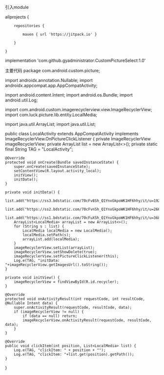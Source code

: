 引入module

allprojects {

		repositories {

			maven { url 'https://jitpack.io' }

		}

	}

implementation 'com.github.gyadministrator:CustomPictureSelect:1.0'

主要代码
package com.android.custom.picture;

import androidx.annotation.Nullable;
import androidx.appcompat.app.AppCompatActivity;

import android.content.Intent;
import android.os.Bundle;
import android.util.Log;

import com.android.custom.imagerecyclerview.view.ImageRecyclerView;
import com.luck.picture.lib.entity.LocalMedia;

import java.util.ArrayList;
import java.util.List;

public class LocalActivity extends AppCompatActivity implements ImageRecyclerView.OnPictureClickListener {
    private ImageRecyclerView imageRecyclerView;
    private ArrayList<String> list = new ArrayList<>();
    private static final String TAG = "LocalActivity";

    @Override
    protected void onCreate(Bundle savedInstanceState) {
        super.onCreate(savedInstanceState);
        setContentView(R.layout.activity_local);
        initView();
        initData();
    }

    private void initData() {
        list.add("https://ss3.bdstatic.com/70cFv8Sh_Q1YnxGkpoWK1HF6hhy/it/u=1926976273,1612334744&fm=26&gp=0.jpg");
        list.add("https://ss2.bdstatic.com/70cFvnSh_Q1YnxGkpoWK1HF6hhy/it/u=2668764066,1478918522&fm=26&gp=0.jpg");
        list.add("https://ss1.bdstatic.com/70cFuXSh_Q1YnxGkpoWK1HF6hhy/it/u=3684317898,3304187139&fm=26&gp=0.jpg");
        ArrayList<LocalMedia> arrayList = new ArrayList<>();
        for (String s : list) {
            LocalMedia localMedia = new LocalMedia();
            localMedia.setPath(s);
            arrayList.add(localMedia);
        }
        imageRecyclerView.setList(arrayList);
        imageRecyclerView.setShowDelete(true);
        imageRecyclerView.setPictureClickListener(this);
        Log.e(TAG, "initData: "+imageRecyclerView.getImagesUrl().toString());
    }

    private void initView() {
        imageRecyclerView = findViewById(R.id.recycler);
    }

    @Override
    protected void onActivityResult(int requestCode, int resultCode, @Nullable Intent data) {
        super.onActivityResult(requestCode, resultCode, data);
        if (imageRecyclerView != null) {
            if (data == null) return;
            imageRecyclerView.onActivityResult(requestCode, resultCode, data);
        }
    }

    @Override
    public void clickItem(int position, List<LocalMedia> list) {
        Log.e(TAG, "clickItem: " + position + "");
        Log.e(TAG, "clickItem: "+list.get(position).getPath());
    }
}
